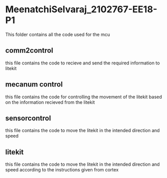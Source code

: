# MeenatchiSelvaraj_2102767-EE18-P1
This folder contains all the code used for the mcu

## comm2control
this file contains the code to recieve and send the required information to litekit

## mecanum control
this file contains the code for controlling the movement of the litekit based on the information recieved from the litekit

## sensorcontrol
this file contains the code to move the litekit in the intended direction and speed

## litekit
this file contains the code to move the litekit in the intended direction and speed  according to the instructions given from cortex
